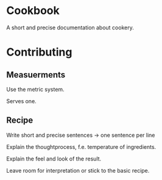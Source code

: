 # Cookbook
A short and precise documentation about cookery.

# Contributing
## Measuerments
Use the metric system.

Serves one.
## Recipe
Write short and precise sentences -> one sentence per line

Explain the thoughtprocess, f.e. temperature of ingredients.

Explain the feel and look of the result.

Leave room for interpretation or stick to the basic recipe.

